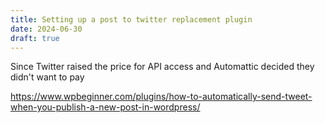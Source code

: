 ```yaml
---
title: Setting up a post to twitter replacement plugin
date: 2024-06-30
draft: true
---
```


Since Twitter raised the price for API access and Automattic decided they didn't want to pay

<https://www.wpbeginner.com/plugins/how-to-automatically-send-tweet-when-you-publish-a-new-post-in-wordpress/>
